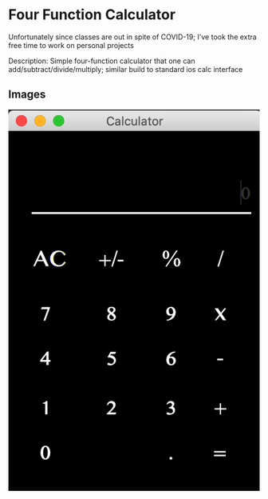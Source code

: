 # Four Function Calculator

Unfortunately since classes are out in spite of COVID-19;
I've took the extra free time to work on personal projects

Description:
Simple four-function calculator that one can add/subtract/divide/multiply;
similar build to standard ios calc interface


## Images



![CALCULATOR](src/Images/Interface.png?raw=true "CALCULATOR")

